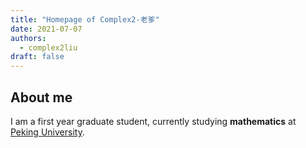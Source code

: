 ```yaml
---
title: "Homepage of Complex2-老爹"
date: 2021-07-07
authors:
  - complex2liu
draft: false
---
```


## About me
I am a first year graduate student, currently studying **mathematics** at
[Peking University](https://www.math.pku.edu.cn/).
